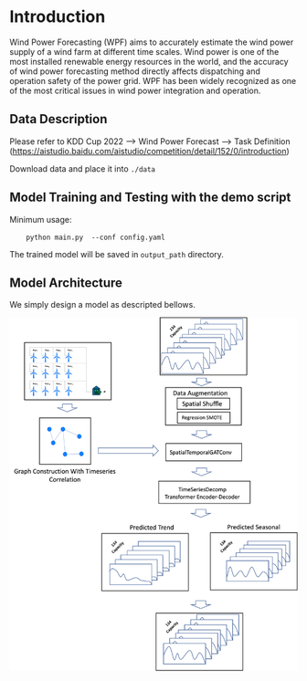 # Introduction
Wind Power Forecasting (WPF) aims to accurately estimate the wind power supply of a wind farm at different time scales. 
Wind power is one of the most installed renewable energy resources in the world, and the accuracy of wind power forecasting method directly affects dispatching and operation safety of the power grid.
WPF has been widely recognized as one of the most critical issues in wind power integration and operation. 


## Data Description
Please refer to KDD Cup 2022 --> Wind Power Forecast --> Task Definition 
(https://aistudio.baidu.com/aistudio/competition/detail/152/0/introduction)

Download data and place it into `./data`


## Model Training and Testing with the demo script

Minimum usage:
```
    python main.py  --conf config.yaml
```

The trained model will be saved in `output_path` directory. 

    
## Model Architecture

We simply design a model as descripted bellows.

<img src="./model_archi.png" alt="The Model Architecture of WPF" width="800">
